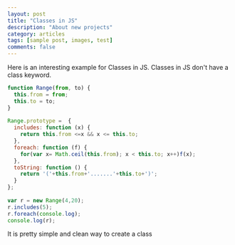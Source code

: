 ```yaml
---
layout: post
title: "Classes in JS"
description: "About new projects"
category: articles
tags: [sample post, images, test]
comments: false
---
```



Here is an interesting example for Classes in JS. Classes in JS don't have a class keyword.

```javascript
function Range(from, to) {
  this.from = from;
  this.to = to;
}
 
Range.prototype =  {
  includes: function (x) {
    return this.from <=x && x <= this.to;
  },
  foreach: function (f) {
    for(var x= Math.ceil(this.from); x < this.to; x++)f(x);
  },
  toString: function () {
    return '('+this.from+'.......'+this.to+')';
  }
};
 
var r = new Range(4,20);
r.includes(5);
r.foreach(console.log);
console.log(r);
```

It is pretty simple and clean way to create a class
